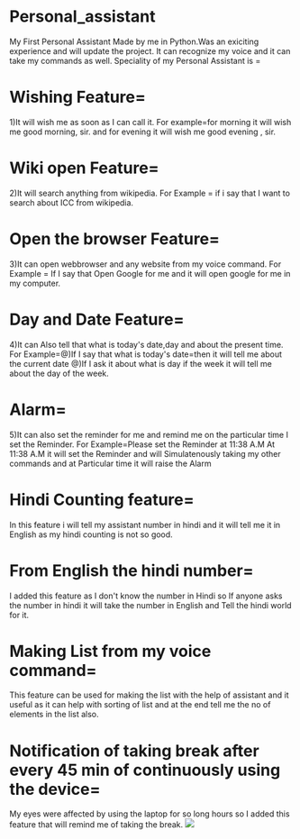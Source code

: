 # Personal_assistant
My First Personal Assistant Made by me in Python.Was an exiciting experience and will update the project.
It can recognize my voice and it can take my commands as well.
Speciality of my Personal Assistant is =
  
  # Wishing Feature=
  1)It will wish me as soon as I can call it.
  For example=for morning it will wish me good morning, sir. 
  and for evening it will wish me good evening , sir. 
  
  
  # Wiki open Feature=
  2)It will search anything from wikipedia.
  For Example = if i say that I want to search about ICC from wikipedia.
  
  # Open the browser Feature=
  
  3)It can open webbrowser and any website from my voice command.
  For Example = If I say that Open Google for me and it will open google for me in my computer.
  
  # Day and Date Feature=
  
  4)It can Also tell that what is today's date,day and about the present time.
  For Example=@)If I say that what is today's date=then it will tell me about the current date 
  @)If I ask it about what is day if the week it will tell me about the day of the week.
  
  # Alarm=
  
 5)It can also set the reminder for me and remind me on the particular time I set the Reminder.
 For Example=Please set the Reminder at 11:38 A.M
 At 11:38 A.M it will set the Reminder and will Simulatenously taking my other commands and at Particular time it will raise the
 Alarm
 
 
 
 # Hindi Counting feature=
In this feature i will tell my assistant number in hindi and it will tell me it in English as my hindi counting is not so good.
# From English the hindi number=
I added this feature as I don't know the number in Hindi so If anyone asks the number in hindi it will take the number in English and 
Tell the hindi world for it.
 
# Making List from  my voice command=
This feature can be used for making the list with the help of assistant and it useful as it can help with sorting of list and at the end tell me the no of elements in the list also.
 
# Notification of taking break after every 45 min of continuously using the device=
My eyes were affected by using the laptop for so long hours so I added this feature that will remind me of taking the break.
![](C:/Users/Dell/Pictures/Screenshots/reminder)

